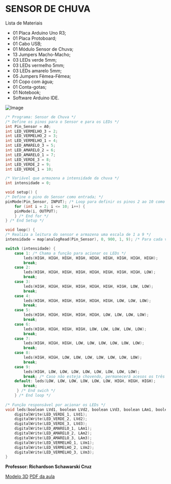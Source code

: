 

# SENSOR DE CHUVA
Lista de Materiais

 - 01 Placa Arduino Uno R3;
 - 01 Placa Protoboard;
 - 01 Cabo USB;
 - 01 Módulo Sensor de Chuva;
 - 13 Jumpers Macho-Macho;
 - 03 LEDs verde 5mm;
 - 03 LEDs vermelho 5mm;
 - 03    LEDs amarelo 5mm;
 - 05 Jumpers Fêmea-Fêmea;
 - 01 Copo com  água;
 - 01 Conta-gotas;
 - 01 Notebook;
 - Software Arduino IDE.

![Image](https://github.com/user-attachments/assets/18555bb3-8d90-48f3-834c-9ee9b667312f)

```c
/* Programa: Sensor de Chuva */ 
/* Define os pinos para o Sensor e para os LEDs */ 
int Pin_Sensor = A0; 
int LED_VERMELHO_3 = 2; 
int LED_VERMELHO_2 = 3; 
int LED_VERMELHO_1 = 4; 
int LED_AMARELO_3 = 5; 
int LED_AMARELO_2 = 6; 
int LED_AMARELO_1 = 7;
int LED_VERDE_3 = 8; 
int LED_VERDE_2 = 9; 
int LED_VERDE_1 = 10; 

/* Variável que armazena a intensidade da chuva */ 
int intensidade = 0; 

void setup() { 
/* Define o pino do Sensor como entrada; */ 
pinMode(Pin_Sensor, INPUT); /* Loop para definir os pinos 2 ao 10 como saídas; */ 
	for (int i = 2; i <= 10; i++) { 
	pinMode(i, OUTPUT); 
	} /* End for */ 
} /* End Setup */ 

void loop() { 
/* Realiza a leitura do sensor e armazena uma escala de 1 a 9 */ 
intensidade = map(analogRead(Pin_Sensor), 0, 900, 1, 9); /* Para cada valor de intensidade, acenderá uma quantidade de LEDs */ 

switch (intensidade) { 
	case 1: /* Chama a função para acionar os LEDs */ 
		leds(HIGH, HIGH, HIGH, HIGH, HIGH, HIGH, HIGH, HIGH, HIGH); 
		break; 
	case 2: 
		leds(HIGH, HIGH, HIGH, HIGH, HIGH, HIGH, HIGH, HIGH, LOW);
		break; 
	case 3: 
		leds(HIGH, HIGH, HIGH, HIGH, HIGH, HIGH, HIGH, LOW, LOW); 
		break; 
	case 4: 
		leds(HIGH, HIGH, HIGH, HIGH, HIGH, HIGH, LOW, LOW, LOW); 
		break; 
	case 5: 
		leds(HIGH, HIGH, HIGH, HIGH, HIGH, LOW, LOW, LOW, LOW); 
		break; 
	case 6: 
		leds(HIGH, HIGH, HIGH, HIGH, LOW, LOW, LOW, LOW, LOW); 
		break; 
	case 7: 
		leds(HIGH, HIGH, HIGH, LOW, LOW, LOW, LOW, LOW, LOW); 
		break; 
	case 8: 
		leds(HIGH, HIGH, LOW, LOW, LOW, LOW, LOW, LOW, LOW); 
		break; 
	case 9: 
		leds(HIGH, LOW, LOW, LOW, LOW, LOW, LOW, LOW, LOW); 
		break; /* Caso não esteja chovendo, permanecerá acesos os três LEDs vermelhos */ 
	default: leds(LOW, LOW, LOW, LOW, LOW, LOW, HIGH, HIGH, HIGH); 
		break; 
	 } /* End swich */ 
	} /* End loop */
	
/* Função responsável por acionar os LEDs */ 
void leds(boolean LVd1, boolean LVd2, boolean LVd3, boolean LAm1, boolean LAm2, boolean LAm3, boolean LVm1, boolean LVm2, boolean LVm3){ 
	digitalWrite(LED_VERDE_1, LVd1); 
	digitalWrite(LED_VERDE_2, LVd2); 
	digitalWrite(LED_VERDE_3, LVd3); 
	digitalWrite(LED_AMARELO_1, LAm1); 
	digitalWrite(LED_AMARELO_2, LAm2); 
	digitalWrite(LED_AMARELO_3, LAm3); 
	digitalWrite(LED_VERMELHO_1, LVm1); 
	digitalWrite(LED_VERMELHO_2, LVm2); 
	digitalWrite(LED_VERMELHO_3, LVm3); 
}
```
**Professor: Richardson Schawarski Cruz**

[Modelo 3D](https://sketchfab.com/3d-models/aula-11-sensor-de-chuva-2b1e7014615d4a9fbef0f42f9a15efb2)
[PDF da aula](https://aluno.escoladigital.pr.gov.br/sites/alunos/arquivos_restritos/files/documento/2023-04/aula11_sensor_de_chuva_m2_versao2.pdf)
